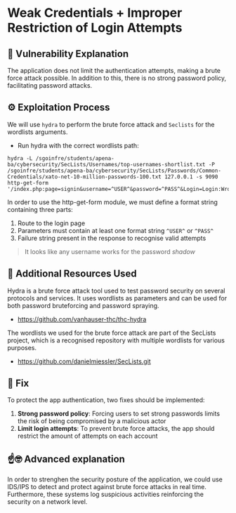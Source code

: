 # Weak Credentials + Improper Restriction of Login Attempts

## 📖 Vulnerability Explanation
The application does not limit the authentication attempts, making a brute force attack possible. In addition to this, there is no strong password policy, facilitating password attacks.

## ⚙️ Exploitation Process
We will use ```hydra``` to perform the brute force attack and ```Seclists``` for the wordlists arguments. 

- Run hydra with the correct wordlists path:

```
hydra -L /sgoinfre/students/apena-ba/cybersecurity/SecLists/Usernames/top-usernames-shortlist.txt -P /sgoinfre/students/apena-ba/cybersecurity/SecLists/Passwords/Common-Credentials/xato-net-10-million-passwords-100.txt 127.0.0.1 -s 9090 http-get-form '/index.php:page=signin&username=^USER^&password=^PASS^&Login=Login:WrongAnswer.gif'
```

In order to use the http-get-form module, we must define a format string containing three parts:
1. Route to the login page
2. Parameters must contain at least one format string ```^USER^``` or ```^PASS^```
3. Failure string present in the response to recognise valid attempts

> It looks like any username works for the password _shadow_

## 🧰 Additional Resources Used
Hydra is a brute force attack tool used to test password security on several protocols and services. It uses wordlists as parameters and can be used for both password bruteforcing and password spraying.

- https://github.com/vanhauser-thc/thc-hydra

The wordlists we used for the brute force attack are part of the SecLists project, which is a recognised repository with multiple wordlists for various purposes.

- https://github.com/danielmiessler/SecLists.git

## 🔧 Fix
To protect the app authentication, two fixes should be implemented:

1. **Strong password policy**: Forcing users to set strong passwords limits the risk of being compromised by a malicious actor
2. **Limit login attempts**: To prevent brute force attacks, the app should restrict the amount of attempts on each account

## ☝️🤓 Advanced explanation
In order to strenghen the security posture of the application, we could use IDS/IPS to detect and protect against brute force attacks in real time. Furthermore, these systems log suspicious activities reinforcing the security on a network level.